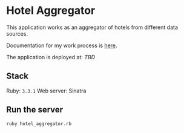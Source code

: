 # Hotel Aggregator

This application works as an aggregator of hotels from different data sources.

Documentation for my work process is [here](docs/worklog.md).

The application is deployed at: *TBD*

## Stack

Ruby: `3.3.1`
Web server: Sinatra

## Run the server

```
ruby hotel_aggregator.rb
```
